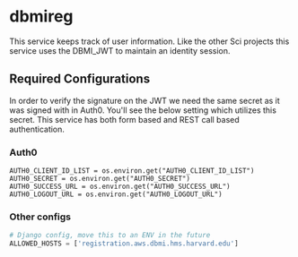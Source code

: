 # dbmireg

This service keeps track of user information. Like the other Sci projects this service uses the DBMI_JWT to maintain an identity session.

## Required Configurations

In order to verify the signature on the JWT we need the same secret as it was signed with in Auth0. You'll see the below setting which utilizes this secret. This service has both form based and REST call based authentication.

### Auth0

~~~
AUTH0_CLIENT_ID_LIST = os.environ.get("AUTH0_CLIENT_ID_LIST")
AUTH0_SECRET = os.environ.get("AUTH0_SECRET")
AUTH0_SUCCESS_URL = os.environ.get("AUTH0_SUCCESS_URL")
AUTH0_LOGOUT_URL = os.environ.get("AUTH0_LOGOUT_URL")
~~~

### Other configs
~~~python
# Django config, move this to an ENV in the future
ALLOWED_HOSTS = ['registration.aws.dbmi.hms.harvard.edu']
~~~

